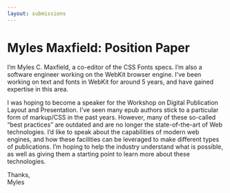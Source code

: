 ```yaml
---
layout: submissions
---
```


# Myles Maxfield: Position Paper

I’m Myles C. Maxfield, a co-editor of the CSS Fonts specs. I’m also a software engineer working on the WebKit browser engine. I’ve been working on text and fonts in WebKit for around 5 years, and have gained expertise in this area.

I was hoping to become a speaker for the Workshop on Digital Publication Layout and Presentation. I’ve seen many epub authors stick to a particular form of markup/CSS in the past years. However, many of these so-called “best practices” are outdated and are no longer the state-of-the-art of Web technologies. I’d like to speak about the capabilities of modern web engines, and how these facilities can be leveraged to make different types of publications. I’m hoping to help the industry understand what is possible, as well as giving them a starting point to learn more about these technologies.

Thanks,  
Myles